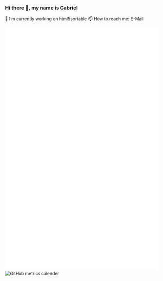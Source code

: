 ### Hi there 👋, my name is Gabriel

🔭 I’m currently working on html5sortable 📫 How to reach me: E-Mail 


![GitHub metrics](https://github.com/kaffarell/kaffarell/blob/master/github-metrics.svg)
![GitHub metrics calender](https://github.com/kaffarell/kaffarell/blob/master/metrics.plugin.isocalendar.fullyear.svg)

